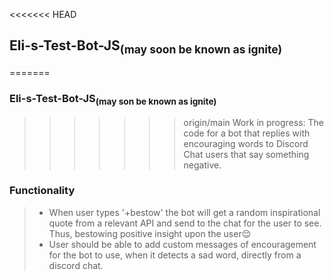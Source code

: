 <<<<<<< HEAD
## Eli-s-Test-Bot-JS<sub>(may soon be known as ignite)</sub>
=======
### Eli-s-Test-Bot-JS<sub>(may son be known as ignite)</sub>
>>>>>>> origin/main
Work in progress: The code for a bot that replies with encouraging words to Discord Chat users that say something negative.

### Functionality
> - When user types '+bestow' the bot will get a random inspirational quote from a relevant API and send to the chat for the user to see. Thus, bestowing positive insight upon the user:relieved:
> - User should be able to add custom messages of encouragement for the bot to use, when it detects a sad word, directly from a discord chat.